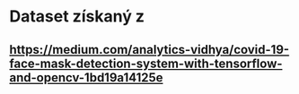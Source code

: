 # Dataset získaný z
## https://medium.com/analytics-vidhya/covid-19-face-mask-detection-system-with-tensorflow-and-opencv-1bd19a14125e
